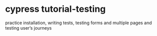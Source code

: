 # cypress tutorial-testing
 practice installation, writing tests, testing forms and multiple pages and testing user’s journeys
